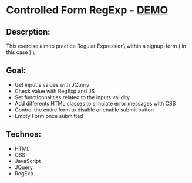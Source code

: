 # Controlled Form RegExp - [DEMO](https://laurelinep.github.io/Controlled-Form-RegEx/)
## Descrption:
This exercise aim to practice Regular Expression\ within a signup-form ( in this case ).\

## Goal:
+ Get input's values with JQuery
+ Check value with RegExp and JS
+ Set functionnalities related to the inputs validity
+ Add differents HTML classes to simulate error messages with CSS
+ Control the entire form to disable or enable submit button
+ Empty Form once submitted

## Technos:
+ HTML
+ CSS
+ JavaScript
+ JQuery
+ RegExp
